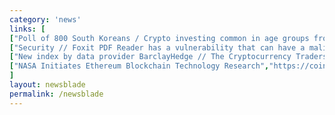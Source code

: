 ```yaml
---
category: 'news'
links: [
["Poll of 800 South Koreans / Crypto investing common in age groups from 20s to 50s. Folks in their 50s on average have invested about 8.8K USD", "https://english.chosun.com/site/data/html_dir/2018/04/20/2018042000549.html"],
["Security // Foxit PDF Reader has a vulnerability that can have a malicious PDF file execute any random JavaScript", "https://blog.talosintelligence.com/2018/04/multiple-vulns-foxit-pdf-reader.html"],
["New index by data provider BarclayHedge // The Cryptocurrency Traders Index is an equal-weighted index of the monthly returns of 19 funds that trade bitcoin and other cryptocurrencies.","https://www.reuters.com/article/us-crypto-currency-funds/cryptocurrency-funds-down-nearly-30-percent-in-march-as-slump-persists-index-idUSKBN1HP321"],
["NASA Initiates Ethereum Blockchain Technology Research","https://coinidol.com/nasa-initiates-ethereum-blockchain-technology-research/"]
]
layout: newsblade
permalink: /newsblade
---
```

